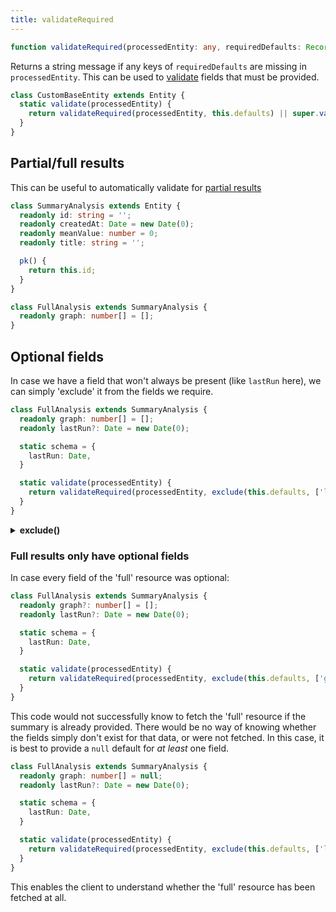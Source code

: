 ```yaml
---
title: validateRequired
---
```


```ts
function validateRequired(processedEntity: any, requiredDefaults: Record<string, unknown>): string | undefined;
```

Returns a string message if any keys of `requiredDefaults` are missing in `processedEntity`. This
can be used to [validate](./Entity.md#validate) fields that must be provided.

```ts
class CustomBaseEntity extends Entity {
  static validate(processedEntity) {
    return validateRequired(processedEntity, this.defaults) || super.validate(processedEntity);
  }
}
```

## Partial/full results

This can be useful to automatically validate for [partial results](/docs/concepts/validation#partial-results)

```ts
class SummaryAnalysis extends Entity {
  readonly id: string = '';
  readonly createdAt: Date = new Date(0);
  readonly meanValue: number = 0;
  readonly title: string = '';

  pk() {
    return this.id;
  }
}

class FullAnalysis extends SummaryAnalysis {
  readonly graph: number[] = [];
}
```

## Optional fields

In case we have a field that won't always be present (like `lastRun` here), we can simply
'exclude' it from the fields we require.

```ts
class FullAnalysis extends SummaryAnalysis {
  readonly graph: number[] = [];
  readonly lastRun?: Date = new Date(0);

  static schema = {
    lastRun: Date,
  }

  static validate(processedEntity) {
    return validateRequired(processedEntity, exclude(this.defaults, ['lastRun']));
  }
}
```

<details collapsed><summary><b>exclude()</b></summary>

```ts title="exclude"
function exclude<O extends Record<string, unknown>>(
  obj: O,
  keys: string[],
): Partial<O> {
  const r: any = {};
  Object.keys(obj).forEach(k => {
    if (!keys.includes(k)) r[k] = obj[k];
  });
  return r;
}
```

</details>

### Full results only have optional fields

In case every field of the 'full' resource was optional:

```ts
class FullAnalysis extends SummaryAnalysis {
  readonly graph?: number[] = [];
  readonly lastRun?: Date = new Date(0);

  static schema = {
    lastRun: Date,
  }

  static validate(processedEntity) {
    return validateRequired(processedEntity, exclude(this.defaults, ['graph', 'lastRun']));
  }
}
```

This code would not successfully know to fetch the 'full' resource if the summary is already provided.
There would be no way of knowing whether the fields simply don't exist for that data, or were not fetched.
In this case, it is best to provide a `null` default for *at least* one field.

```ts
class FullAnalysis extends SummaryAnalysis {
  readonly graph: number[] = null;
  readonly lastRun?: Date = new Date(0);

  static schema = {
    lastRun: Date,
  }

  static validate(processedEntity) {
    return validateRequired(processedEntity, exclude(this.defaults, ['lastRun']));
  }
}
```

This enables the client to understand whether the 'full' resource has been fetched at all.

